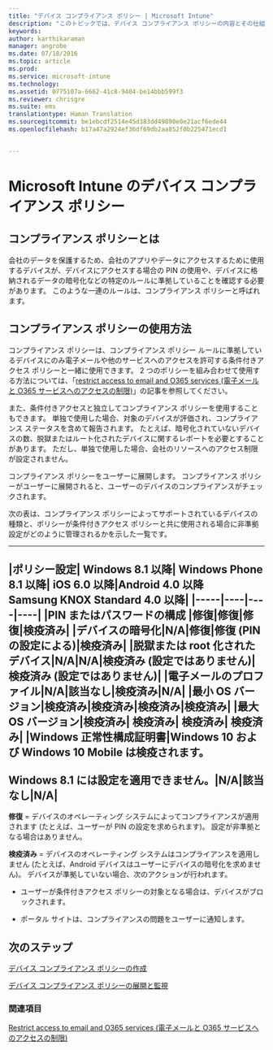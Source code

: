 ```yaml
---
title: "デバイス コンプライアンス ポリシー | Microsoft Intune"
description: "このトピックでは、デバイス コンプライアンス ポリシーの内容とその仕組みに関して、理解しておくべき概念について説明します。"
keywords: 
author: karthikaraman
manager: angrobe
ms.date: 07/18/2016
ms.topic: article
ms.prod: 
ms.service: microsoft-intune
ms.technology: 
ms.assetid: 0775107a-6662-41c8-9404-be14bbb599f3
ms.reviewer: chrisgre
ms.suite: ems
translationtype: Human Translation
ms.sourcegitcommit: be1ebcdf2514e45d383dd49890e0e21acf6ede44
ms.openlocfilehash: b17a47a2924ef36df69db2aa852f0b225471ecd1


---
```


# Microsoft Intune のデバイス コンプライアンス ポリシー
## コンプライアンス ポリシーとは
会社のデータを保護するため、会社のアプリやデータにアクセスするために使用するデバイスが、デバイスにアクセスする場合の PIN の使用や、デバイスに格納されるデータの暗号化などの特定のルールに準拠していることを確認する必要があります。 このような一連のルールは、コンプライアンス ポリシーと呼ばれます。

## コンプライアンス ポリシーの使用方法
コンプライアンス ポリシーは、コンプライアンス ポリシー ルールに準拠しているデバイスにのみ電子メールや他のサービスへのアクセスを許可する条件付きアクセス ポリシーと一緒に使用できます。 2 つのポリシーを組み合わせて使用する方法については、「[restrict access to email and O365 services (電子メールと O365 サービスへのアクセスの制限)](restrict-access-to-email-and-o365-services-with-microsoft-intune.md)」の記事を参照してください。

また、条件付きアクセスと独立してコンプライアンス ポリシーを使用することもできます。 単独で使用した場合、対象のデバイスが評価され、コンプライアンス ステータスを含めて報告されます。 たとえば、暗号化されていないデバイスの数、脱獄またはルート化されたデバイスに関するレポートを必要とすることがあります。 ただし、単独で使用した場合、会社のリソースへのアクセス制限が設定されません。

コンプライアンス ポリシーをユーザーに展開します。 コンプライアンス ポリシーがユーザーに展開されると、ユーザーのデバイスのコンプライアンスがチェックされます。

次の表は、コンプライアンス ポリシーによってサポートされているデバイスの種類と、ポリシーが条件付きアクセス ポリシーと共に使用される場合に非準拠設定がどのように管理されるかを示した一覧です。

--------------

|ポリシー設定| Windows 8.1 以降| Windows Phone 8.1 以降| iOS 6.0 以降|Android 4.0 以降<br/>Samsung KNOX Standard 4.0 以降|
|-----|----|----|----|
|**PIN またはパスワードの構成** |修復|修復|修復|検疫済み|
|**デバイスの暗号化**|N/A|修復|修復 (PIN の設定による)|検疫済み|
|**脱獄または root 化されたデバイス**|N/A|N/A|検疫済み (設定ではありません)|検疫済み (設定ではありません)|
|**電子メールのプロファイル**|N/A|該当なし|検疫済み|N/A|
|**最小 OS バージョン**|検疫済み|検疫済み|検疫済み|検疫済み|
|**最大 OS バージョン**|検疫済み| 検疫済み| 検疫済み| 検疫済み|
|**Windows 正常性構成証明書**|Windows 10 および Windows 10 Mobile は検疫されます。<br /><br />Windows 8.1 には設定を適用できません。|N/A|該当なし|N/A|
--------------
**修復** = デバイスのオペレーティング システムによってコンプライアンスが適用されます (たとえば、ユーザーが PIN の設定を求められます)。  設定が非準拠となる場合はありません。

**検疫済み** = デバイスのオペレーティング システムはコンプライアンスを適用しません (たとえば、Android デバイスはユーザーにデバイスの暗号化を求めません)。 デバイスが準拠していない場合、次のアクションが行われます。

-   ユーザーが条件付きアクセス ポリシーの対象となる場合は、デバイスがブロックされます。

-   ポータル サイトは、コンプライアンスの問題をユーザーに通知します。

## 次のステップ
[デバイス コンプライアンス ポリシーの作成](create-a-device-compliance-policy-in-microsoft-intune.md)

[デバイス コンプライアンス ポリシーの展開と監視](deploy-and-monitor-a-device-compliance-policy-in-microsoft-intune.md)

### 関連項目
[Restrict access to email and O365 services (電子メールと O365 サービスへのアクセスの制限)](restrict-access-to-email-and-o365-services-with-microsoft-intune.md)



<!--HONumber=Jul16_HO5-->


